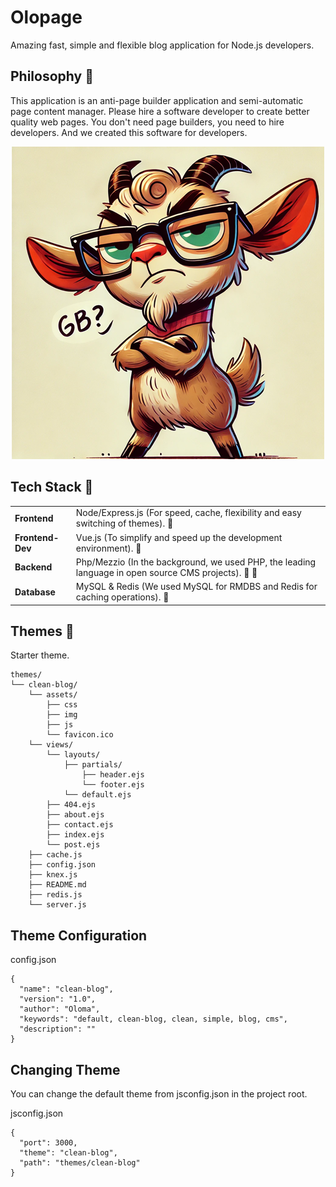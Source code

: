 
# Olopage

Amazing fast, simple and flexible blog application for Node.js developers.

## Philosophy 🐧

This application is an anti-page builder application and semi-automatic page content manager. Please hire a software developer to create better quality web pages. You don't need page builders, you need to hire developers. And we created this software for developers.

<p align="center">
  <img src="goat.png" border="0" />
</p>

## Tech Stack 💚

<table>
	<tbody>
		<tr>
			<td><b>Frontend</b></td>
			<td>Node/Express.js (For speed, cache, flexibility and easy switching of themes). 💪</td>
		</tr>
		<tr>
			<td><b>Frontend-Dev</b></td>
			<td>Vue.js (To simplify and speed up the development environment). 🍏</td>
		</tr>
		<tr>
			<td><b>Backend</b></td>
			<td>Php/Mezzio (In the background, we used PHP, the leading language in open source CMS projects). 👑 🐧</td>
		</tr>
		<tr>
			<td><b>Database</b></td>
			<td>MySQL & Redis (We used MySQL for RMDBS and Redis for caching operations). 🍺</td>
		</tr>
	</tbody>
</table>

## Themes 👚

Starter theme.

```
themes/
└── clean-blog/
    └── assets/
        ├── css
        ├── img
        ├── js
        └── favicon.ico
    └── views/
        └── layouts/
            ├── partials/
                ├── header.ejs
                └── footer.ejs
            └── default.ejs
        ├── 404.ejs
        ├── about.ejs
        ├── contact.ejs
        ├── index.ejs
        └── post.ejs
    ├── cache.js
    ├── config.json
    ├── knex.js
    ├── README.md
    ├── redis.js
    └── server.js
```

## Theme Configuration

config.json

```
{
  "name": "clean-blog",
  "version": "1.0",
  "author": "Oloma",
  "keywords": "default, clean-blog, clean, simple, blog, cms",
  "description": ""
}
```

## Changing Theme

You can change the default theme from jsconfig.json in the project root.

jsconfig.json

```
{
  "port": 3000,
  "theme": "clean-blog",
  "path": "themes/clean-blog"
}
```
